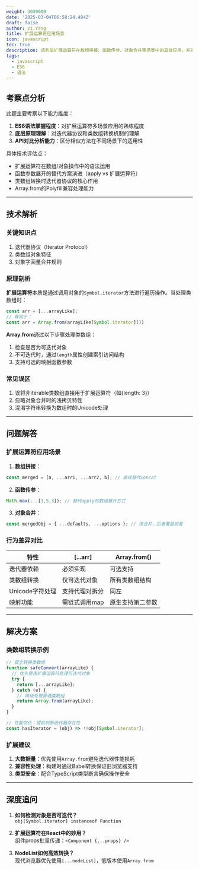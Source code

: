```yaml
---
weight: 3039000
date: '2025-03-04T06:58:24.484Z'
draft: false
author: zi.Yang
title: 扩展运算符应用场景
icon: javascript
toc: true
description: 请列举扩展运算符在数组拼接、函数传参、对象合并等场景中的具体应用，并对比[...arr]与Array.from()在类数组转换时的行为差异。
tags:
  - javascript
  - ES6
  - 语法
---
```


## 考察点分析

此题主要考察以下能力维度：

1. **ES6语法掌握程度**：对扩展运算符多场景应用的熟练程度
2. **底层原理理解**：对迭代器协议和类数组转换机制的理解
3. **API对比分析能力**：区分相似方法在不同场景下的适用性

具体技术评估点：

- 扩展运算符在数组/对象操作中的语法运用
- 函数参数展开的替代方案演进（apply vs 扩展运算符）
- 类数组转换时迭代器协议的核心作用
- Array.from的Polyfill兼容处理能力

---

## 技术解析

### 关键知识点

1. 迭代器协议（Iterator Protocol）
2. 类数组对象特征
3. 对象字面量合并规则

### 原理剖析

**扩展运算符**本质是通过调用对象的`Symbol.iterator`方法进行遍历操作。当处理类数组时：

```javascript
const arr = [...arrayLike]; 
// 等同于：
const arr = Array.from(arrayLike[Symbol.iterator]())
```

**Array.from**通过以下步骤处理类数组：

1. 检查是否为可迭代对象
2. 不可迭代时，通过`length`属性创建索引访问结构
3. 支持可选的映射函数参数

### 常见误区

1. 误将非iterable类数组直接用于扩展运算符（如{length: 3}）
2. 忽略对象合并时的浅拷贝特性
3. 混淆字符串转换为数组时的Unicode处理

---

## 问题解答

### 扩展运算符应用场景

1. **数组拼接**：

```javascript
const merged = [a, ...arr1, ...arr2, b]; // 直观替代concat
```

2. **函数传参**：

```javascript
Math.max(...[1,5,3]); // 替代apply的数组展开方式
```

3. **对象合并**：

```javascript
const mergedObj = { ...defaults, ...options }; // 浅合并，后者覆盖前者
```

### 行为差异对比

| 特性                | [...arr]         | Array.from()     |
|---------------------|------------------|------------------|
| 迭代器依赖          | 必须实现         | 可选支持         |
| 类数组转换          | 仅可迭代对象     | 所有类数组结构   |
| Unicode字符处理     | 支持代理对拆分   | 同左             |
| 映射功能            | 需链式调用map    | 原生支持第二参数 |

---

## 解决方案

### 类数组转换示例

```javascript
// 安全转换类数组
function safeConvert(arrayLike) {
  // 优先使用扩展运算符处理可迭代对象
  try {
    return [...arrayLike];
  } catch (e) {
    // 降级处理普通类数组
    return Array.from(arrayLike);
  }
}

// 性能优化：提前判断迭代器存在性
const hasIterator = (obj) => !!obj[Symbol.iterator];
```

### 扩展建议

1. **大数据量**：优先使用`Array.from`避免迭代器性能损耗
2. **兼容性处理**：构建时通过Babel转换保证旧浏览器支持
3. **类型安全**：配合TypeScript类型断言确保操作安全

---

## 深度追问

1. **如何检测对象是否可迭代？**  
   `obj[Symbol.iterator] instanceof Function`

2. **扩展运算符在React中的妙用？**  
   组件props批量传递：`<Component {...props} />`

3. **NodeList如何高效转换？**  
   现代浏览器优先使用`[...nodeList]`，低版本使用`Array.from`
